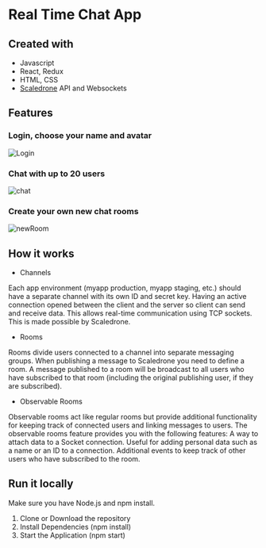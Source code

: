 # **Real Time Chat App**
## Created with
- Javascript
- React, Redux
- HTML, CSS
- [Scaledrone](https://www.scaledrone.com/) API and Websockets

## Features

### Login, choose your name and avatar

![Login](https://user-images.githubusercontent.com/80517895/157100834-b9b8938d-24fe-457d-8d03-6e9bfd2019f9.png)


### Chat with up to 20 users

![chat](https://user-images.githubusercontent.com/80517895/157099797-6bc5eb12-fb97-4457-b584-6626e501add0.png)

### Create your own new chat rooms

![newRoom](https://user-images.githubusercontent.com/80517895/157102917-f7c883dc-8a9e-4ba7-995c-575ced6bd5e7.png)


## How it works
- Channels

Each app environment (myapp production, myapp staging, etc.) should have a separate channel with its own ID and secret key.
Having an active connection opened between the client and the server so client can send and receive data. This allows real-time communication using TCP sockets. This is made possible by Scaledrone.

- Rooms
 
Rooms divide users connected to a channel into separate messaging groups.
When publishing a message to Scaledrone you need to define a room. A message published to a room will be broadcast to all users who have subscribed to that room (including the original publishing user, if they are subscribed).

- Observable Rooms

Observable rooms act like regular rooms but provide additional functionality for keeping track of connected users and linking messages to users.
The observable rooms feature provides you with the following features:
A way to attach data to a Socket connection. Useful for adding personal data such as a name or an ID to a connection.
Additional events to keep track of other users who have subscribed to the room.

## Run it locally

Make sure you have Node.js and npm install.

1. Clone or Download the repository
2. Install Dependencies (npm install)
3. Start the Application (npm start)
 
